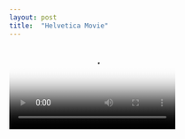 ```yaml
---
layout: post
title:  "Helvetica Movie"
---
```


<div class="video">
  <video controls src="/dl/ripper/H.webm" type="video/webm" poster="/files/H.png"/>
</div>

